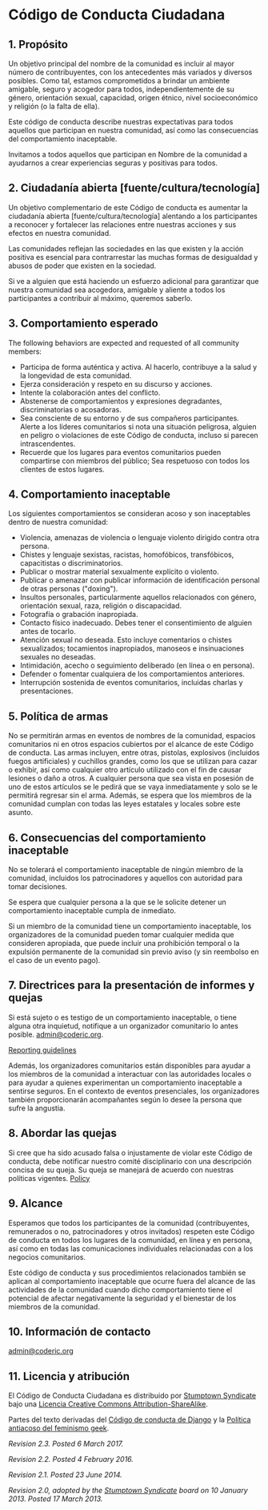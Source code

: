 # Código de Conducta Ciudadana

## 1. Propósito

Un objetivo principal del nombre de la comunidad es incluir al mayor número de contribuyentes, con los antecedentes más variados y diversos posibles. Como tal, estamos comprometidos a brindar un ambiente amigable, seguro y acogedor para todos, independientemente de su género, orientación sexual, capacidad, origen étnico, nivel socioeconómico y religión (o la falta de ella).

Este código de conducta describe nuestras expectativas para todos aquellos que participan en nuestra comunidad, así como las consecuencias del comportamiento inaceptable.

Invitamos a todos aquellos que participan en Nombre de la comunidad a ayudarnos a crear experiencias seguras y positivas para todos.

## 2. Ciudadanía abierta [fuente/cultura/tecnología]

Un objetivo complementario de este Código de conducta es aumentar la ciudadanía abierta [fuente/cultura/tecnología] alentando a los participantes a reconocer y fortalecer las relaciones entre nuestras acciones y sus efectos en nuestra comunidad.

Las comunidades reflejan las sociedades en las que existen y la acción positiva es esencial para contrarrestar las muchas formas de desigualdad y abusos de poder que existen en la sociedad.

Si ve a alguien que está haciendo un esfuerzo adicional para garantizar que nuestra comunidad sea acogedora, amigable y aliente a todos los participantes a contribuir al máximo, queremos saberlo.

## 3. Comportamiento esperado

The following behaviors are expected and requested of all community members:

 * Participa de forma auténtica y activa. Al hacerlo, contribuye a la salud y la longevidad de esta comunidad.
 * Ejerza consideración y respeto en su discurso y acciones.
 * Intente la colaboración antes del conflicto.
 * Abstenerse de comportamientos y expresiones degradantes, discriminatorias o acosadoras.
 * Sea consciente de su entorno y de sus compañeros participantes. Alerte a los líderes comunitarios si nota una situación peligrosa, alguien en peligro o violaciones de este Código de conducta, incluso si parecen intrascendentes.
 * Recuerde que los lugares para eventos comunitarios pueden compartirse con miembros del público; Sea respetuoso con todos los clientes de estos lugares.

## 4. Comportamiento inaceptable

Los siguientes comportamientos se consideran acoso y son inaceptables dentro de nuestra comunidad:

 * Violencia, amenazas de violencia o lenguaje violento dirigido contra otra persona.
 * Chistes y lenguaje sexistas, racistas, homofóbicos, transfóbicos, capacitistas o discriminatorios.
 * Publicar o mostrar material sexualmente explícito o violento.
 * Publicar o amenazar con publicar información de identificación personal de otras personas ("doxing").
 * Insultos personales, particularmente aquellos relacionados con género, orientación sexual, raza, religión o discapacidad.
 * Fotografía o grabación inapropiada.
 * Contacto físico inadecuado. Debes tener el consentimiento de alguien antes de tocarlo.
 * Atención sexual no deseada. Esto incluye comentarios o chistes sexualizados; tocamientos inapropiados, manoseos e insinuaciones sexuales no deseadas.
 * Intimidación, acecho o seguimiento deliberado (en línea o en persona).
 * Defender o fomentar cualquiera de los comportamientos anteriores.
 * Interrupción sostenida de eventos comunitarios, incluidas charlas y presentaciones.

## 5. Política de armas

No se permitirán armas en eventos de nombres de la comunidad, espacios comunitarios ni en otros espacios cubiertos por el alcance de este Código de conducta. Las armas incluyen, entre otras, pistolas, explosivos (incluidos fuegos artificiales) y cuchillos grandes, como los que se utilizan para cazar o exhibir, así como cualquier otro artículo utilizado con el fin de causar lesiones o daño a otros. A cualquier persona que sea vista en posesión de uno de estos artículos se le pedirá que se vaya inmediatamente y solo se le permitirá regresar sin el arma. Además, se espera que los miembros de la comunidad cumplan con todas las leyes estatales y locales sobre este asunto.

## 6. Consecuencias del comportamiento inaceptable

No se tolerará el comportamiento inaceptable de ningún miembro de la comunidad, incluidos los patrocinadores y aquellos con autoridad para tomar decisiones.

Se espera que cualquier persona a la que se le solicite detener un comportamiento inaceptable cumpla de inmediato.

Si un miembro de la comunidad tiene un comportamiento inaceptable, los organizadores de la comunidad pueden tomar cualquier medida que consideren apropiada, que puede incluir una prohibición temporal o la expulsión permanente de la comunidad sin previo aviso (y sin reembolso en el caso de un evento pago).

## 7. Directrices para la presentación de informes y quejas

Si está sujeto o es testigo de un comportamiento inaceptable, o tiene alguna otra inquietud, notifique a un organizador comunitario lo antes posible. admin@coderic.org.

[Reporting guidelines](http://coderic.org/reporting)

Además, los organizadores comunitarios están disponibles para ayudar a los miembros de la comunidad a interactuar con las autoridades locales o para ayudar a quienes experimentan un comportamiento inaceptable a sentirse seguros. En el contexto de eventos presenciales, los organizadores también proporcionarán acompañantes según lo desee la persona que sufre la angustia.

## 8. Abordar las quejas

Si cree que ha sido acusado falsa o injustamente de violar este Código de conducta, debe notificar nuestro comité disciplinario con una descripción concisa de su queja. Su queja se manejará de acuerdo con nuestras políticas vigentes. [Policy](http://coderic.org/policy)

## 9. Alcance

Esperamos que todos los participantes de la comunidad (contribuyentes, remunerados o no, patrocinadores y otros invitados) respeten este Código de conducta en todos los lugares de la comunidad, en línea y en persona, así como en todas las comunicaciones individuales relacionadas con a los negocios comunitarios.

Este código de conducta y sus procedimientos relacionados también se aplican al comportamiento inaceptable que ocurre fuera del alcance de las actividades de la comunidad cuando dicho comportamiento tiene el potencial de afectar negativamente la seguridad y el bienestar de los miembros de la comunidad.

## 10. Información de contacto

admin@coderic.org

## 11. Licencia y atribución

El Código de Conducta Ciudadana es distribuido por [Stumptown Syndicate](http://stumptownsyndicate.org) bajo una [Licencia Creative Commons Attribution-ShareAlike](http://creativecommons.org/licenses/by-sa/3.0/). 

Partes del texto derivadas del [Código de conducta de Django](https://www.djangoproject.com/conduct/) y la [Política antiacoso del feminismo geek](http://geekfeminism.wikia.com/wiki/Conference_anti-harassment/Policy).

_Revision 2.3. Posted 6 March 2017._

_Revision 2.2. Posted 4 February 2016._

_Revision 2.1. Posted 23 June 2014._

_Revision 2.0, adopted by the [Stumptown Syndicate](http://stumptownsyndicate.org) board on 10 January 2013. Posted 17 March 2013._
